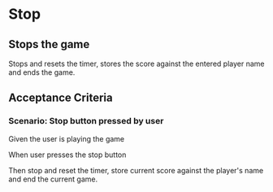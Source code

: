 # Stop

## Stops the game

Stops and resets the timer, stores the score against the
entered player name and ends the game.

## Acceptance Criteria

### Scenario: Stop button pressed by user

  Given the user is playing the game

  When user presses the stop button

  Then stop and reset the timer, store current score
  against the player's name and end the current game.
  
